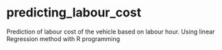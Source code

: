 # predicting_labour_cost
Prediction of labour cost of the vehicle based on labour hour.
Using linear Regression method with R programming
